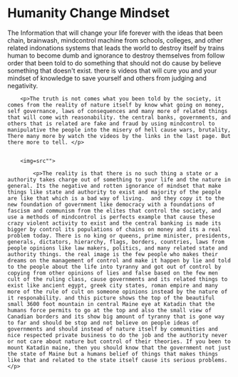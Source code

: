<!DOCTYPE HTML>
<HTML>
<head>
	<meta charset="UTf-8">
 	<meta name="description" content="Your description">
 	<meta name="author" content="black bear">
 	<meta name="keywords" content="html, tutoral, Eltoldtruth">
	<title>ELTOLDTRUTH</title>
	
<link rel="stylesheet" type="text/css"  href="Css/websitelearningwcdcd.css"> 
</head>
<body>
	<h1>Humanity Change Mindset</h1>
    <img=src="">
	<p>The Information that will change your life forever with the ideas that been chain, brainwash, mindcontrol machine from schools, colleges, and other related indonations systems that leads the world to destroy itself by trains human to become dumb and ignorance to destroy themselves from follow order that been told to do something that should not do cause by believe something that doesn't exist. there is videos that will cure you and your mindset of knowledge to save yourself and others from judging and negativity.   </p>
	
		<p>The truth is not comes what you been told by the society, it comes from the reality of nature itself by know what going on money, self governance, laws of consequences and many more of related things that will come with reasonability. the central banks, governments, and others that is related are fake and fraud by using mindcontrol to manipulative the people into the misery of hell cause wars, brutality, There many more by watch the videos by the links in the last page. But there more to tell. </p>


		<img=src"">

			<p>The reality is that there is no such thing a state or a authority takes charge out of something to your life and the nature in general. Its the negative and rotten ignorance of mindset that make things like state and authority to exist and majority of the people are like that which is a bad way of living.  and they copy it to the new foundation of government like democracy with a foundations of fascism and communism from the elites that control the society, and use a methods of mindcontrol is perfects example that cause these crazy violent activity to exist and the central banking is made its bigger by control its populations of chains on money and its a real problem today. There is no king or queens, prime minister, presidents, generals, dictators, hierarchy, flags, borders, countries, laws from people opinions like law makers, politics, and many related state and authority things. the real image is the few people who makes their dreams on the management of control and make it happen by lie and told to the people about the life into tyranny and got out of control by copying from other opinions of lies and false based on the few men cult of the ruling class, cause governments and its related things to exist like ancient egypt, greek city states, roman empire and many more of the rule of cult on someone opinions instead by the nature of it responability. and this picture shows the top of the beautiful small 3600 foot mountain in central Maine eye at Katadin that the humans force permits to go at the top and also the small view of Canadian borders and its show big amount of tyranny that is gone way to far and should be stop and not believe on people ideas of governments and should instead of nature itself by communities and nice respected private business to do the job and the authority never or not care about nature but control of their theories. If you been to mount Katadin maine, then you should know that the government not just the state of Maine but a humans belief of things that makes things like that and related to the state itself cause its serious problems.</p>
</body>
</HTML>
